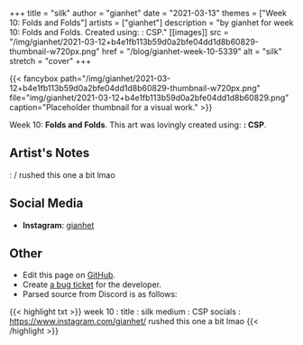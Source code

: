+++
title =       "silk"
author =      "gianhet"
date =        "2021-03-13"
themes =      ["Week 10: Folds and Folds"]
artists =     ["gianhet"]
description = "by gianhet for week 10: Folds and Folds. Created using: : CSP."
[[images]]
              src = "/img/gianhet/2021-03-12+b4e1fb113b59d0a2bfe04dd1d8b60829-thumbnail-w720px.png"
              href = "/blog/gianhet-week-10-5339"
              alt = "silk"
              stretch = "cover"
+++


{{< fancybox path="/img/gianhet/2021-03-12+b4e1fb113b59d0a2bfe04dd1d8b60829-thumbnail-w720px.png" file="img/gianhet/2021-03-12+b4e1fb113b59d0a2bfe04dd1d8b60829.png" caption="Placeholder thumbnail for a visual work." >}}


Week 10: **Folds and Folds**. This art was lovingly created using: **: CSP**.

## Artist's Notes

: /
rushed this one a bit lmao

## Social Media

- **Instagram**: <a href='https://instagram.com/gianhet' target='_blank'>gianhet</a>

## Other

- Edit this page on [GitHub](https://github.com/teaminkling/web-refresh/edit/main/content/blog/gianhet-week-10-5339.md).
- Create [a bug ticket](https://github.com/teaminkling/web-refresh/issues/new?assignees=&labels=bug&template=problem-report.md&title=) for the developer.
- Parsed source from Discord is as follows:

{{< highlight txt >}}
week 10 : 
title : silk
medium : CSP
socials : https://www.instagram.com/gianhet/
rushed this one a bit lmao
{{< /highlight >}}
